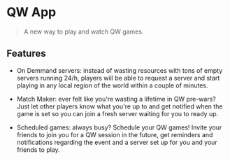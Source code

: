 # QW App

> A new way to play and watch QW games.

## Features

- On Demmand servers: instead of wasting resources with tons of empty servers running 24/h, players will be able to
  request a server and start playing in any local region of the world within a couple of minutes.

- Match Maker: ever felt like you're wasting a lifetime in QW pre-wars? Just let other players know what you're up to
  and get notified when the game is set so you can join a fresh server waiting for you to ready up.

- Scheduled games: always busy? Schedule your QW games! Invite your friends to join you for a QW session in the future,
  get reminders and notifications regarding the event and a server set up for you and your friends to play.
